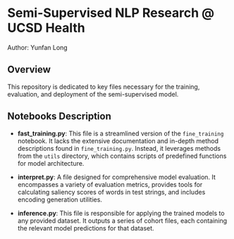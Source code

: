 # Semi-Supervised NLP Research @ UCSD Health

Author: Yunfan Long

## Overview
This repository is dedicated to key files necessary for the training, evaluation, and deployment of the semi-supervised model.

## Notebooks Description
- **fast_training.py**: This file is a streamlined version of the `fine_training` notebook. It lacks the extensive documentation and in-depth method descriptions found in `fine_training.py`. Instead, it leverages methods from the `utils` directory, which contains scripts of predefined functions for model architecture.

- **interpret.py**: A file designed for comprehensive model evaluation. It encompasses a variety of evaluation metrics, provides tools for calculating saliency scores of words in test strings, and includes encoding generation utilities.

- **inference.py**: This file is responsible for applying the trained models to any provided dataset. It outputs a series of cohort files, each containing the relevant model predictions for that dataset.
